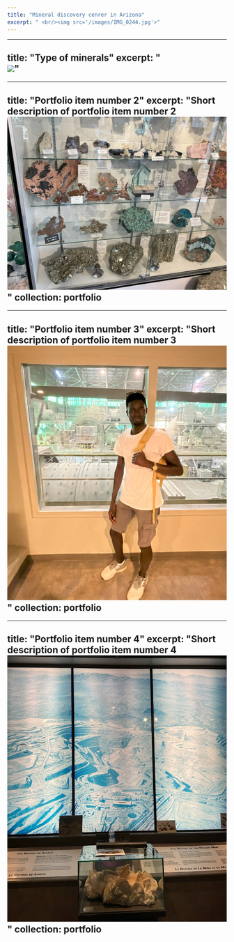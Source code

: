 ```yaml
---
title: "Mineral discovery cenrer in Arizona"
excerpt: " <br/><img src='/images/IMG_0244.jpg'>"
---
```



---
title: "Type of minerals"
excerpt: "<br/><img src='/images/IMG_0274.jpg'>"
---


---
title: "Portfolio item number 2"
excerpt: "Short description of portfolio item number 2<br/><img src='/images/IMG_02300.jpg'>"
collection: portfolio
---

---
title: "Portfolio item number 3"
excerpt: "Short description of portfolio item number 3<br/><img src='/images/IMG_0429.jpg'>"
collection: portfolio
---

---
title: "Portfolio item number 4"
excerpt: "Short description of portfolio item number 4<br/><img src='/images/IMG_0250.jpg'>"
collection: portfolio
---

